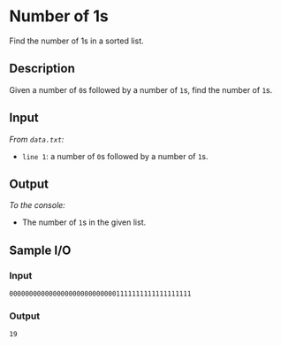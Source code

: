 # Number of 1s
Find the number of 1s in a sorted list.

## Description
Given a number of `0`s followed by a number of `1`s, find the number of `1`s.

## Input
*From `data.txt`:*
* `line 1`: a number of `0`s followed by a number of `1`s.

## Output
*To the console:*
* The number of `1`s in the given list.

## Sample I/O
### Input
```
0000000000000000000000000001111111111111111111
```

### Output
```
19
```

